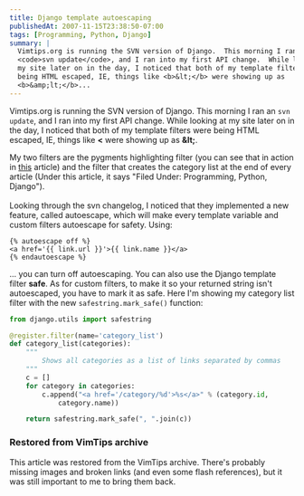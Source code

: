 ```yaml
---
title: Django template autoescaping
publishedAt: 2007-11-15T23:38:50-07:00
tags: [Programming, Python, Django]
summary: |
  Vimtips.org is running the SVN version of Django.  This morning I ran an
  <code>svn update</code>, and I ran into my first API change.  While looking at
  my site later on in the day, I noticed that both of my template filters were
  being HTML escaped, IE, things like <b>&lt;</b> were showing up as
  <b>&amp;lt;</b>...
---
```

Vimtips.org is running the SVN version of Django.  This morning I ran an
<code>svn update</code>, and I ran into my first API change.  While looking at
my site later on in the day, I noticed that both of my template filters were
being HTML escaped, IE, things like <b>&lt;</b> were showing up as
<b>&amp;lt;</b>.<br>

My two filters are the pygments highlighting filter (you can see that in action
in <a href='/1'>this</a> article) and the filter that creates the category list
at the end of every article (Under this article, it says "Filed Under:
Programming, Python, Django").<br><br>
 Looking through the svn changelog, I
noticed that they implemented a new feature, called autoescape, which will make
every template variable and custom filters autoescape for safety.  Using:

```jinja
{% autoescape off %}
<a href='{{ link.url }}'>{{ link.name }}</a>
{% endautoescape %}
```

... you can turn off autoescaping.  You can also use the Django template filter
<b>safe</b>.  As for custom filters, to make it so your returned string isn't
autoescaped, you have to mark it as safe.  Here I'm showing my category list
filter with the new `safestring.mark_safe()` function:<br />

```python
from django.utils import safestring

@register.filter(name='category_list')
def category_list(categories):
    """
        Shows all categories as a list of links separated by commas
    """
    c = []
    for category in categories:
        c.append("<a href='/category/%d'>%s</a>" % (category.id,
            category.name))

    return safestring.mark_safe(", ".join(c))
```

<div class="restored-from-archive">
  <h3>Restored from VimTips archive</h3>
  <p>
  This article was restored from the VimTips archive. There's probably
  missing images and broken links (and even some flash references), but it
  was still important to me to bring them back.
  </p>
</div>
